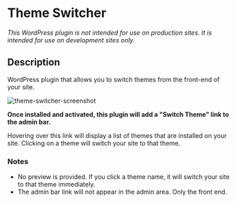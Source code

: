 # Theme Switcher

_This WordPress plugin is not intended for use on production sites. It is intended for use on development sites only._

## Description

WordPress plugin that allows you to switch themes from the front-end of your site.

![theme-switcher-screenshot](https://user-images.githubusercontent.com/2359131/233797359-69630d1a-4ab9-4975-9f1a-a150a231221b.png)

**Once installed and activated, this plugin will add a "Switch Theme" link to the admin bar.**

Hovering over this link will display a list of themes that are installed on your site. Clicking on a theme will switch your site to that theme.

### Notes

* No preview is provided. If you click a theme name, it will switch your site to that theme immediately.
* The admin bar link will not appear in the admin area. Only the front end.
